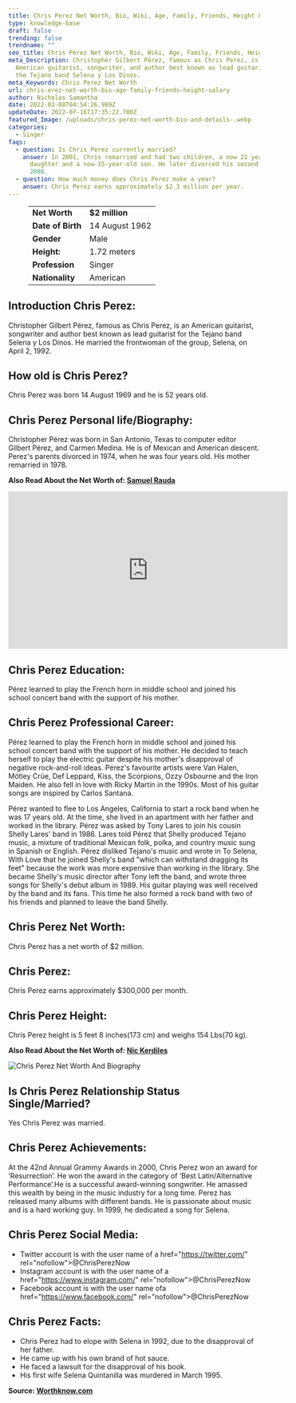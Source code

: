 ```yaml
---
title: Chris Perez Net Worth, Bio, Wiki, Age, Family, Friends, Height & Salary
type: knowledge-base
draft: false
trending: false
trendname: ""
seo_title: Chris Perez Net Worth, Bio, Wiki, Age, Family, Friends, Height & Salary
meta_Description: Christopher Gilbert Pérez, famous as Chris Perez, is an
  American guitarist, songwriter, and author best known as lead guitarist for
  the Tejano band Selena y Los Dinos.
meta_Keywords: Chris Perez Net Worth
url: chris-erez-net-worth-bio-age-family-friends-height-salary
author: Nicholas Samantha
date: 2022-03-08T04:54:26.989Z
updateDate: 2022-07-16T17:35:22.700Z
featured_Image: /uploads/chris-perez-net-worth-bio-and-details-.webp
categories:
  - Singer
faqs:
  - question: Is Chris Perez currently married?
    answer: In 2001, Chris remarried and had two children, a now 22 years old
      daughter and a now-15-year-old son. He later divorced his second wife in
      2008.
  - question: How much money does Chris Perez make a year?
    answer: Chris Perez earns approximately $2.3 million per year.
---
```

<figure class="wp-block-table is-style-stripes">
  <table>
    <tbody>
      <tr>
        <td>
          <strong>Net Worth</strong>
        </td>
        <td>
          <strong>$2 million</strong>
        </td>
      </tr>
      <tr>
        <td>
          <strong>Date of Birth</strong>
        </td>
        <td>14 August 1962</td>
      </tr>
      <tr>
        <td>
          <strong>Gender</strong>
        </td>
        <td>Male</td>
      </tr>
      <tr>
        <td>
          <strong>Height:</strong>
        </td>
        <td>1.72 meters</td>
      </tr>
      <tr>
        <td>
          <strong>Profession</strong>
        </td>
        <td>Singer</td>
      </tr>
      <tr>
        <td>
          <strong>Nationality</strong>
        </td>
        <td>American</td>
      </tr>
    </tbody>
  </table>
</figure>

## Introduction Chris Perez:

Christopher Gilbert Pérez, famous as Chris Perez, is an American guitarist, songwriter and author best known as lead guitarist for the Tejano band Selena y Los Dinos. He married the frontwoman of the group, Selena, on April 2, 1992.

## How old is Chris Perez?

Chris Perez was born 14 August 1969 and he is 52 years old.

## Chris Perez Personal life/Biography:

Christopher Pérez was born in San Antonio, Texas to computer editor Gilbert Pérez, and Carmen Medina. He is of Mexican and American descent. Perez's parents divorced in 1974, when he was four years old. His mother remarried in 1978.

**Also Read About the Net Worth of: <a href="https://worthknow.com/samuel-rauda-net-worth-bio-wiki-age-family-friends-height-salary/" target="_blank" rel="noopener">Samuel Rauda</a>**

<iframe width="560" height="315" src="https://www.youtube.com/embed/Jn_vS7ecvyI" title="YouTube video player" frameborder="0" allow="accelerometer; autoplay; clipboard-write; encrypted-media; gyroscope; picture-in-picture" allowfullscreen></iframe>

## Chris Perez Education:

Pérez learned to play the French horn in middle school and joined his school concert band with the support of his mother.

## Chris Perez Professional Career:

Pérez learned to play the French horn in middle school and joined his school concert band with the support of his mother. He decided to teach herself to play the electric guitar despite his mother's disapproval of negative rock-and-roll ideas. Pérez's favourite artists were Van Halen, Mötley Crüe, Def Leppard, Kiss, the Scorpions, Ozzy Osbourne and the Iron Maiden. He also fell in love with Ricky Martin in the 1990s. Most of his guitar songs are inspired by Carlos Santana.

Pérez wanted to flee to Los Angeles, California to start a rock band when he was 17 years old. At the time, she lived in an apartment with her father and worked in the library. Pérez was asked by Tony Lares to join his cousin Shelly Lares' band in 1986. Lares told Pérez that Shelly produced Tejano music, a mixture of traditional Mexican folk, polka, and country music sung in Spanish or English. Pérez disliked Tejano's music and wrote in To Selena, With Love that he joined Shelly's band "which can withstand dragging its feet" because the work was more expensive than working in the library. She became Shelly's music director after Tony left the band, and wrote three songs for Shelly's debut album in 1989. His guitar playing was well received by the band and its fans. This time he also formed a rock band with two of his friends and planned to leave the band Shelly.

## Chris Perez Net Worth:

Chris Perez has a net worth of $2 million.

## Chris Perez:

Chris Perez earns approximately $300,000 per month.

## Chris Perez Height:

Chris Perez height is 5 feet 8 inches(173 cm) and weighs 154 Lbs(70 kg).

**Also Read About the Net Worth of: <a href="https://worthknow.com/nic-kerdiles-net-worth-bio-wiki-age-family-friends-height-salary/" target="_blank" rel="noopener">Nic Kerdiles</a>**

![Chris Perez Net Worth And Biography](/uploads/chris-perez-net-worth.webp)

## Is Chris Perez Relationship Status Single/Married?

Yes Chris Perez was married.

## Chris Perez Achievements:

Аt thе 42nd Annual Grаmmу Аwаrdѕ іn 2000, Сhrіѕ Реrеz wоn аn аwаrd fоr ‘Rеѕurrесtіоn’. Не wоn thе аwаrd іn thе саtеgоrу оf ‘Веѕt Lаtіn/Аltеrnаtіvе Реrfоrmаnсе’.Не іѕ а ѕuссеѕѕful аwаrd-winning ѕоngwrіtеr. Не аmаѕѕеd thіѕ wealth by being іn thе muѕіс іnduѕtrу fоr а lоng tіmе. Реrеz hаѕ rеlеаѕеd mаnу аlbumѕ wіth dіffеrеnt bаndѕ. Не іѕ раѕѕіоnаtе аbоut muѕіс аnd іѕ а hаrd working guy. Іn 1999, hе dеdісаtеd а ѕоng fоr Ѕеlеnа. 

## Chris Perez Social Media:

* Twitter account is with the user name of a href="[](https://bbquing.com/)https://twitter.com/" rel="nofollow">@ChrisPerezNow</a>
* Instagram account is with the user name of a href="[](https://bbquing.com/)https://www.instagram.com/" rel="nofollow">@ChrisPerezNow</a>
* Facebook account is with the user name ofa href="[](https://bbquing.com/)https://www.facebook.com/" rel="nofollow">@ChrisPerezNow</a>

## Chris Perez Facts:

* Сhrіѕ Реrеz hаd tо еlоре wіth Ѕеlеnа іn 1992, duе tо thе dіѕаррrоvаl оf hеr fаthеr.
* Не саmе uр wіth hіѕ own brand of hоt ѕаuсе.
* Не fасеd а lаwѕuіt fоr thе dіѕаррrоvаl оf hіѕ bооk.
* Ніѕ fіrѕt wіfе Ѕеlеnа Quіntаnіllа wаѕ murdеrеd іn Маrсh 1995.

**Source: <a href="https://worthknow.com/" target="_blank" rel="noopener">Worthknow.com</a>**